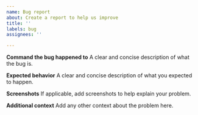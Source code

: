 ```yaml
---
name: Bug report
about: Create a report to help us improve
title: ''
labels: bug
assignees: ''

---
```


**Command the bug happened to**
A clear and concise description of what the bug is.

**Expected behavior**
A clear and concise description of what you expected to happen.

**Screenshots**
If applicable, add screenshots to help explain your problem.

**Additional context**
Add any other context about the problem here.
